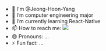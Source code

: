 - 👋 I'm @Jeong-Hoon-Yang
- 🔭 I’m computer engineering major
- 🌱 I’m currently learning React-Native
- 📫 How to reach me: <img src="https://img.shields.io/badge/yjhoon3658@naver.com-#03C75A?style=social&logo=Naver&logoColor=#03C75A"/>
- 😄 Pronouns: ...
- ⚡ Fun fact: ...
